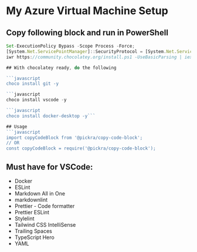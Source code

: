 # My Azure Virtual Machine Setup

## Copy following block and run in PowerShell
```javascript
Set-ExecutionPolicy Bypass -Scope Process -Force; 
[System.Net.ServicePointManager]::SecurityProtocol = [System.Net.ServicePointManager]::SecurityProtocol -bor 3072; 
iwr https://community.chocolatey.org/install.ps1 -UseBasicParsing | iex

## With chocolatey ready, do the following

```javascript
choco install git -y

```javascript
choco install vscode -y

```javascript
choco install docker-desktop -y```

## Usage
```javascript
import copyCodeBlock from '@pickra/copy-code-block';
// OR
const copyCodeBlock = require('@pickra/copy-code-block');
```

## Must have for VSCode:

- Docker
- ESLint
- Markdown All in One
- markdownlint
- Prettier - Code formatter
- Prettier ESLint
- Stylelint
- Tailwind CSS IntelliSense
- Trailing Spaces
- TypeScript Hero
- YAML